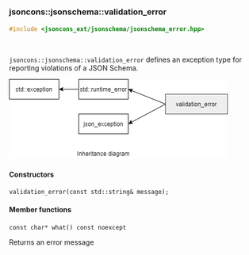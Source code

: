 ### jsoncons::jsonschema::validation_error

```cpp
#include <jsoncons_ext/jsonschema/jsonschema_error.hpp>
```

<br>

`jsoncons::jsonschema::validation_error` defines an exception type for reporting violations of a JSON Schema.

![validation_error](diagrams/validation_error.png)

#### Constructors

    validation_error(const std::string& message);

#### Member functions

    const char* what() const noexcept
Returns an error message


